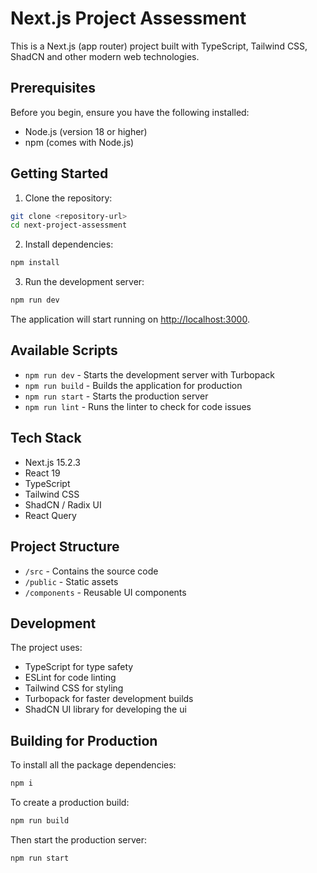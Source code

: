 # Next.js Project Assessment

This is a Next.js (app router) project built with TypeScript, Tailwind CSS, ShadCN and other modern web technologies.

## Prerequisites

Before you begin, ensure you have the following installed:

- Node.js (version 18 or higher)
- npm (comes with Node.js)

## Getting Started

1. Clone the repository:

```bash
git clone <repository-url>
cd next-project-assessment
```

2. Install dependencies:

```bash
npm install
```

3. Run the development server:

```bash
npm run dev
```

The application will start running on [http://localhost:3000](http://localhost:3000).

## Available Scripts

- `npm run dev` - Starts the development server with Turbopack
- `npm run build` - Builds the application for production
- `npm run start` - Starts the production server
- `npm run lint` - Runs the linter to check for code issues

## Tech Stack

- Next.js 15.2.3
- React 19
- TypeScript
- Tailwind CSS
- ShadCN / Radix UI
- React Query

## Project Structure

- `/src` - Contains the source code
- `/public` - Static assets
- `/components` - Reusable UI components

## Development

The project uses:

- TypeScript for type safety
- ESLint for code linting
- Tailwind CSS for styling
- Turbopack for faster development builds
- ShadCN UI library for developing the ui

## Building for Production

To install all the package dependencies:

```bash
npm i
```

To create a production build:

```bash
npm run build
```

Then start the production server:

```bash
npm run start
```

